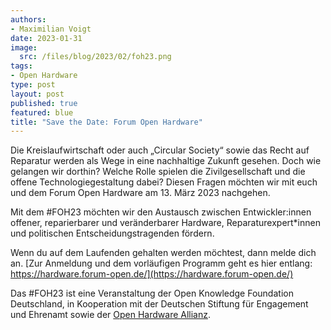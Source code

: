 ```yaml
---
authors:
- Maximilian Voigt
date: 2023-01-31
image:
  src: /files/blog/2023/02/foh23.png
tags:
- Open Hardware
type: post
layout: post
published: true
featured: blue
title: "Save the Date: Forum Open Hardware"
---
```


Die Kreislaufwirtschaft oder auch „Circular Society“ sowie das Recht auf Reparatur werden als Wege in eine nachhaltige Zukunft gesehen. Doch wie gelangen wir dorthin? Welche Rolle spielen die Zivilgesellschaft und die offene Technologiegestaltung dabei? Diesen Fragen möchten wir mit euch und dem Forum Open Hardware am 13. März 2023 nachgehen.

Mit dem #FOH23 möchten wir den Austausch zwischen Entwickler:innen offener, reparierbarer und veränderbarer Hardware, Reparaturexpert*innen und politischen Entscheidungs­tragenden fördern.

Wenn du auf dem Laufenden gehalten werden möchtest, dann melde dich an. [Zur Anmeldung und dem vorläufigen Programm geht es hier entlang: https://hardware.forum-open.de/](https://hardware.forum-open.de/)

Das #FOH23 ist eine Veranstaltung der Open Knowledge Foundation Deutschland, in Kooperation mit der Deutschen Stiftung für Engagement und Ehrenamt sowie der [Open Hardware Allianz](https://open-hardware-allianz.de/).
